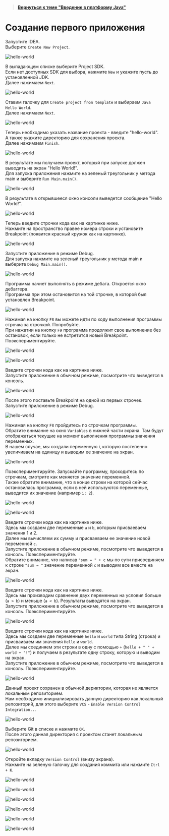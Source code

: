 >**[Вернуться к теме "Введение в платформу Java"]({{site.materialsurl}}java_intro/java_intro)**

Создание первого приложения
====================
Запустите IDEA.  
Выберите `Create New Project`.

![hello-world]({{site.materialsurl}}java_intro/img/step-1.png)

В выпадающем списке выберите Project SDK.  
Если нет доступных SDK для выбора, нажмите `New` и укажите пусть до установленной JDK.  
Далее нажимаем `Next`.

![hello-world]({{site.materialsurl}}java_intro/img/step-2.png)

Ставим галочку для `Create project from template` и выбираем `Java Hello World`.  
Далее нажимаем `Next`.

![hello-world]({{site.materialsurl}}java_intro/img/step-3.png)

Теперь необходимо указать название проекта - введите "hello-world".  
А также укажите директорию для сохранения проекта.   
Далее нажимаем `Finish`.

![hello-world]({{site.materialsurl}}java_intro/img/step-4.png)

В результате мы получаем проект, который при запуске должен выводить на экран "Hello World!".  
Для запуска приложения нажмите на зеленый треугольник у метода main и выберите `Run Main.main()`.

![hello-world]({{site.materialsurl}}java_intro/img/step-5.png)

В результате в открывшееся окно консоли выведется сообщение "Hello World!".

![hello-world]({{site.materialsurl}}java_intro/img/step-6.png)

Теперь введите строчки кода как на картинке ниже.  
Нажмите на пространство правее номера строки и установите Breakpoint (появится красный кружок как на картинке).

![hello-world]({{site.materialsurl}}java_intro/img/step-7.png)

Запустите приложение в режиме Debug.  
Для запуска нажмите на зеленый треугольник у метода main и выберите `Debug Main.main()`.

![hello-world]({{site.materialsurl}}java_intro/img/step-8.png)

Программа начнет выполнять в режиме дебага. Откроется окно дебаггера.  
Программа при этом остановится на той строчке, в которой был установлен Breakpoint.

![hello-world]({{site.materialsurl}}java_intro/img/step-9.png)

Нажимая на кнопку `F8` вы можете идти по ходу выполнения программы строчка за строчкой. Попробуйте.  
При нажатии на кнопку `F9` программа продолжит свое выполнение без остановок, если только не встретится новый Breakpoint. Поэкспериментируйте.

![hello-world]({{site.materialsurl}}java_intro/img/step-10.png)

![hello-world]({{site.materialsurl}}java_intro/img/step-11.png)

Введите строчки кода как на картинке ниже.  
Запустите приложение в обычном режиме, посмотрите что выведется в консоль.  

![hello-world]({{site.materialsurl}}java_intro/img/step-16.png)

После этого поставьте Breakpoint на одной из первых строчек. Запустите приложение в режиме Debug.

![hello-world]({{site.materialsurl}}java_intro/img/step-12.png)

Нажимая на кнопку `F8` пройдитесь по строчкам программы.  
Обратите внимание на окно `Variables` в нижней части экрана. Там будут отображаться текущие на момент выполнения программы значения переменных.  
В нашем случае, мы создали переменную i, которую постепенно увеличиваем на единицу и выводим ее значение на экран.  

![hello-world]({{site.materialsurl}}java_intro/img/step-13.png)

Поэкспериментируйте. Запускайте программу, проходитесь по строчкам, смотрите как меняется значение переменной.  
Также обратите внимание, что в конце строки на которой сейчас остановилась программа, если в ней используются переменные, выводится их значение (например `i: 2`).

![hello-world]({{site.materialsurl}}java_intro/img/step-14.png)

![hello-world]({{site.materialsurl}}java_intro/img/step-15.png)

Введите строчки кода как на картинке ниже.  
Здесь мы создаем две переменные `a` и `b`, которым присваеваем значения 1 и 2.  
Далее мы вычисляем их сумму и присваеваем ее значение новой переменной `c`.  
Запустите приложение в обычном режиме, посмотрите что выведется в консоль. Поэкспериментируйте.  
Обратите внимание, что написав `"sum = " + c` мы по сути присоединяем к строке `"sum = "` значение переменной `c` и выводим все вместе на экран.

![hello-world]({{site.materialsurl}}java_intro/img/step-17.png)

Введите строчки кода как на картинке ниже.  
Здесь мы производим сравнение двух переменных на условия больше (`a > b`) и меньше (`a < b`). Результаты выводятся на экран.  
Запустите приложение в обычном режиме, посмотрите что выведется в консоль. Поэкспериментируйте.

![hello-world]({{site.materialsurl}}java_intro/img/step-18.png)

Введите строчки кода как на картинке ниже.  
Здесь мы создаем две переменные `hello` и `world` типа String (строка) и присваиваем им значения `Hello` и `world`.  
Далее мы соединяем эти строки в одну с помощью `+` (`hello + " " + world + "!"`) и получаем в результате одну строку, которую и выводим на экран.  
Запустите приложение в обычном режиме, посмотрите что выведется в консоль. Поэкспериментируйте.

![hello-world]({{site.materialsurl}}java_intro/img/step-19.png)

Данный проект сохранен в обычной дериктории, которая не является локальным репозиторием.  
Нам необходимо инициализировать данную директорию как локальный репозиторий, для этого выберите `VCS` - `Enable Version Control Integration..`.

![hello-world]({{site.materialsurl}}java_intro/img/step-20.png)

Выберите Git в списке и нажмите `OK`.  
После этого данная директория с проектом станет локальным репозиторием.

![hello-world]({{site.materialsurl}}java_intro/img/step-21.png)

Откройте вкладку `Version Control` (внизу экрана).  
Нажмите на зеленую галочку для создания коммита или нажмите `Ctrl + K`.  

![hello-world]({{site.materialsurl}}java_intro/img/step-22.png)

![hello-world]({{site.materialsurl}}java_intro/img/step-23.png)

![hello-world]({{site.materialsurl}}java_intro/img/step-24.png)

![hello-world]({{site.materialsurl}}java_intro/img/step-25.png)

![hello-world]({{site.materialsurl}}java_intro/img/step-26.png)

![hello-world]({{site.materialsurl}}java_intro/img/step-27.png)